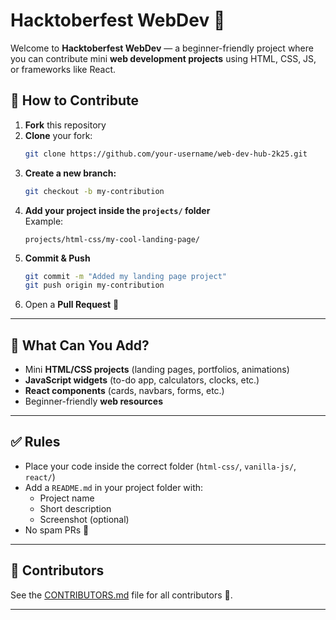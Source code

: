 # Hacktoberfest WebDev 🎃

Welcome to **Hacktoberfest WebDev** — a beginner-friendly project where you can contribute mini **web development projects** using HTML, CSS, JS, or frameworks like React.

## 🚀 How to Contribute
1. **Fork** this repository  
2. **Clone** your fork:
   ```bash
   git clone https://github.com/your-username/web-dev-hub-2k25.git
   ```
3. **Create a new branch:**
   ```bash
   git checkout -b my-contribution
   ```
4. **Add your project inside the `projects/` folder**  
   Example:
   ```
   projects/html-css/my-cool-landing-page/
   ```
5. **Commit & Push**
   ```bash
   git commit -m "Added my landing page project"
   git push origin my-contribution
   ```
6. Open a **Pull Request** 🎉

---

## 📂 What Can You Add?
- Mini **HTML/CSS projects** (landing pages, portfolios, animations)  
- **JavaScript widgets** (to-do app, calculators, clocks, etc.)  
- **React components** (cards, navbars, forms, etc.)  
- Beginner-friendly **web resources**  

---

## ✅ Rules
- Place your code inside the correct folder (`html-css/`, `vanilla-js/`, `react/`)  
- Add a `README.md` in your project folder with:
  - Project name  
  - Short description  
  - Screenshot (optional)  
- No spam PRs 🚫

---

## 👥 Contributors
See the [CONTRIBUTORS.md](CONTRIBUTORS.md) file for all contributors 💜.

---
